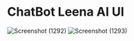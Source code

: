 # ChatBot Leena AI UI
![Screenshot (1292)](https://github.com/AnuragJaiswal9548/ChatBot/assets/98201910/e9a848b1-c46c-47e0-beea-99d37da9cfbe)
![Screenshot (1293)](https://github.com/AnuragJaiswal9548/ChatBot/assets/98201910/453b0a32-5576-49d8-b3f8-037472813742)


